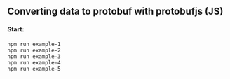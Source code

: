 ## Converting data to protobuf with protobufjs (JS)

#### Start:

```
npm run example-1
npm run example-2
npm run example-3
npm run example-4
npm run example-5
```
